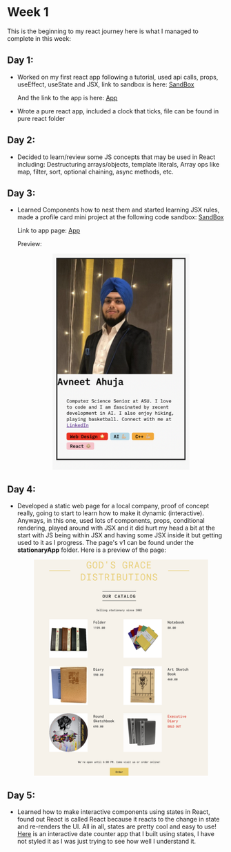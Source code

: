 # Week 1

This is the beginning to my react journey here is what I managed to complete in this week:

## Day 1:
- Worked on my first react app following a tutorial, used api calls, props, useEffect, useState and JSX, link to sandbox is here:
[SandBox](https://codesandbox.io/p/sandbox/bitter-sound-tjrkw7?file=%2Fsrc%2Findex.js%3A30%2C36)

  And the link to the app is here:
  [App](https://tjrkw7.csb.app/)

- Wrote a pure react app, included a clock that ticks, file can be found in pure react folder

## Day 2:
- Decided to learn/review some JS concepts that may be used in React including: Destructuring arrays/objects, template literals, Array ops like map, filter, sort, optional chaining, async methods, etc.

## Day 3:
- Learned Components how to nest them and started learning JSX rules, made a profile card mini project at the following code sandbox:
  [SandBox](https://codesandbox.io/p/sandbox/profilecard-gfq7px?file=%2Fsrc%2Findex.js%3A59%2C9)

  Link to app page:
  [App](https://gfq7px.csb.app/)

  Preview:<br>
  <p align="center">
    <img src="images/profileCard.png" height="500" />
  </p>
## Day 4:
- Developed a static web page for a local company, proof of concept really, going to start to learn how to make it dynamic (interactive). Anyways, in this one, used lots of components, props, conditional rendering, played around with JSX and it did hurt my head a bit at the start with JS being within JSX and having some JSX inside it but getting used to it as I progress. The page's v1 can be found under the **stationaryApp** folder. Here is a preview of the page:
  <br>
  <p align="center">
    <img src="stationaryApp/ggdss.png" height="500"/>
  </p>

## Day 5:
- Learned how to make interactive components using states in React, found out React is called React because it reacts to the change in state and re-renders the UI. All in all, states are pretty cool and easy to use! [Here](https://l689ss.csb.app/) is an interactive date counter app that I built using states, I have not styled it as I was just trying to see how well I understand it.
  
